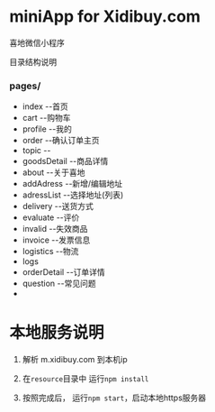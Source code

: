 # miniApp for Xidibuy.com
喜地微信小程序

目录结构说明
### pages/
* index        --首页
* cart        --购物车
* profile        --我的
* order        --确认订单主页
* topic        --
* goodsDetail        --商品详情
* about        --关于喜地
* addAdress        --新增/编辑地址
* adressList        --选择地址(列表)
* delivery        --送货方式
* evaluate        --评价
* invalid        --失效商品
* invoice        --发票信息
* logistics        --物流
* logs        
* orderDetail       --订单详情 
* question        --常见问题
* 


# 本地服务说明

1. 解析 m.xidibuy.com 到本机ip

2. 在```resource```目录中 运行```npm install```

3. 按照完成后， 运行```npm start```，启动本地https服务器